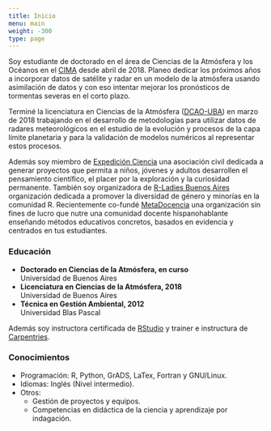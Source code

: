 ```yaml
---
title: Inicio
menu: main
weight: -300
type: page
---
```

Soy estudiante de doctorado en el área de Ciencias de la Atmósfera y los Océanos en el [CIMA](http://www.cima.fcen.uba.ar/) desde abril de 2018. Planeo dedicar los próximos años a incorporar datos de satélite y radar en un modelo de la atmósfera usando asimilación de datos y con eso intentar mejorar los pronósticos de tormentas severas en el corto plazo.

Terminé la licenciatura en Ciencias de la Atmósfera ([DCAO-UBA](http://www.at.fcen.uba.ar/)) en marzo de 2018 trabajando en el desarrollo de metodologías para utilizar datos de radares meteorológicos en el estudio de la evolución y procesos de la capa límite planetaria y para la validación de modelos numéricos al representar estos procesos.

Además soy miembro de [Expedición Ciencia](http://expedicionciencia.org.ar/) una asociación civil dedicada a generar proyectos que permita a niños, jóvenes y adultos desarrollen el pensamiento científico, el placer por la exploración y la curiosidad permanente. También soy organizadora de [R-Ladies Buenos Aires](https://twitter.com/RLadiesBA) organización dedicada a promover la diversidad de género y minorías en la comunidad R. Recientemente co-fundé [MetaDocencia](https://metadocencia.org) una organización sin fines de lucro que nutre una comunidad docente hispanohablante enseñando métodos educativos concretos, basados en evidencia y centrados en tus estudiantes.

### Educación

* **Doctorado en Ciencias de la Atmósfera, en curso**  
    Universidad de Buenos Aires
* **Licenciatura en Ciencias de la Atmósfera, 2018**  
    Universidad de Buenos Aires
* **Técnica en Gestión Ambiental, 2012**  
    Universidad Blas Pascal
    
Además soy instructora certificada de [RStudio](https://education.rstudio.com/trainers/people/corrales+paola/) y trainer e instructura de [Carpentries](https://carpentries.org/trainers/). 

### Conocimientos

- Programación: R, Python, GrADS, LaTex, Fortran y GNU/Linux.
- Idiomas: Inglés (Nivel intermedio).
- Otros:
    - Gestión de proyectos y equipos.
    - Competencias en didáctica de la ciencia y aprendizaje por indagación.


